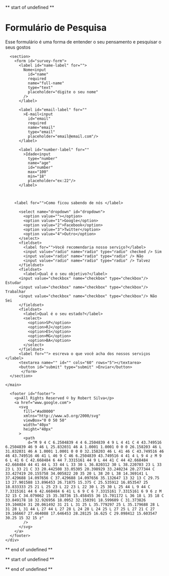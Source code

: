 ** start of undefined **

<!DOCTYPE html>
<html lang="en">
  <head>
    <meta charset="UTF-8" />
    <meta http-equiv="X-UA-Compatible" content="IE=edge" />
    <meta name="viewport" content="width=device-width, initial-scale=1.0" />
    <link rel="stylesheet" href="style.css" />
    <link rel="shortcut icon" href="favicon.ico" type="image/x-icon" />
    <title>Formulário</title>
  </head>
  <body>
    <div id="nav-socials">
      <main>
        <div>
         <h1 id="title">Formulário de Pesquisa</h1>
         <p id="description">Esse formulário é uma forma de entender o seu pensamento e pesquisar o seus gostos</p>
        </div>
     
      <section>
        <form id="survey-form">
          <label id="name-label" for="">
            Nome<input
              id="name"
              required
              name="full-name"
              type="text"
              placeholder="digite o seu nome"
            />
          </label>

          <label id="email-label" for=""
            >E-mail<input
              id="email"
              required
              name="email"
              type="email"
              placeholder="email@email.com"/>
          </label>

          <label id="number-label" for=""
            >Idade<input
              type="number"
              name="age"
              id="number"
              max="100"
              min="18"
              placeholder="ex:22"/>
          </label>

       

        <label for="">Como ficou sabendo de nós </label>

          <select name="dropdown" id="dropdown">
            <option value=""></option>
            <option value="1">Google</option>
            <option value="2">Facebook</option>
            <option value="3">Twitter</option>
            <option value="4">Outro</option>
          </select>
          <fieldset>
            <label for="">Você recomendaria nosso serviço?</label>
            <input value="radio" name="radio" type="radio" checked /> Sim
            <input value="radio" name="radio" type="radio" /> Não
            <input value="radio" name="radio" type="radio" /> Talvez
          </fieldset>
          <fieldset>
            <label>Qual é o seu objetivo?</label>
          <input value="checkbox" name="checkbox" type="checkbox"/> Estudar
          <input value="checkbox" name="checkbox" type="checkbox"/> Trabalhar
          <input value="checkbox" name="checkbox" type="checkbox"/> Não Sei 
          </fieldset>
          <fieldset>
            <label>Qual é o seu estado?</label>
            <select>
              <option>SP</option>
              <option>RJ</option>
              <option>ES</option>
              <option>MG</option>
              <option>BA</option>
            </select>  
          </fieldset>
          <label for=""> escreva o que você acha dos nossos serviços </label>
          <textarea name="" id="" cols="60" rows="5"></textarea>
          <button id="submit" type="submit" >Enviar</button>
           </form>
      </section>

    </main>

      <footer id="footer">
        <p>All Rights Reserved © by Robert Silva</p>
        <a href="www.google.com">
          <svg
            fill="#ad0000"
            xmlns="http://www.w3.org/2000/svg"
            viewBox="0 0 50 50"
            width="40px"
            height="40px"
          >
            <path
              d="M 9 4 C 6.2504839 4 4 6.2504839 4 9 L 4 41 C 4 43.749516 6.2504839 46 9 46 L 25.832031 46 A 1.0001 1.0001 0 0 0 26.158203 46 L 31.832031 46 A 1.0001 1.0001 0 0 0 32.158203 46 L 41 46 C 43.749516 46 46 43.749516 46 41 L 46 9 C 46 6.2504839 43.749516 4 41 4 L 9 4 z M 9 6 L 41 6 C 42.668484 6 44 7.3315161 44 9 L 44 41 C 44 42.668484 42.668484 44 41 44 L 33 44 L 33 30 L 36.820312 30 L 38.220703 23 L 33 23 L 33 21 C 33 20.442508 33.05305 20.398929 33.240234 20.277344 C 33.427419 20.155758 34.005822 20 35 20 L 38 20 L 38 14.369141 L 37.429688 14.097656 C 37.429688 14.097656 35.132647 13 32 13 C 29.75 13 27.901588 13.896453 26.71875 15.375 C 25.535912 16.853547 25 18.833333 25 21 L 25 23 L 22 23 L 22 30 L 25 30 L 25 44 L 9 44 C 7.3315161 44 6 42.668484 6 41 L 6 9 C 6 7.3315161 7.3315161 6 9 6 z M 32 15 C 34.079062 15 35.38736 15.458455 36 15.701172 L 36 18 L 35 18 C 33.849178 18 32.926956 18.0952 32.150391 18.599609 C 31.373826 19.104024 31 20.061492 31 21 L 31 25 L 35.779297 25 L 35.179688 28 L 31 28 L 31 44 L 27 44 L 27 28 L 24 28 L 24 25 L 27 25 L 27 21 C 27 19.166667 27.464088 17.646453 28.28125 16.625 C 29.098412 15.603547 30.25 15 32 15 z"
            />
          </svg>
        </a>
      </footer>
    </div>
  </body>
</html>

** end of undefined **

** start of undefined **



** end of undefined **

